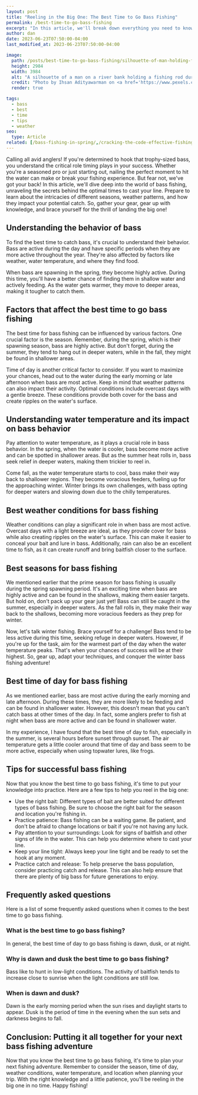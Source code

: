 ```yaml
---
layout: post
title: "Reeling in the Big One: The Best Time to Go Bass Fishing"
permalink: /best-time-to-go-bass-fishing
excerpt: "In this article, we'll break down everything you need to know about the best time to go bass fishing, including the different seasons and weather patterns that can impact your catch."
author: dan
date: 2023-06-23T07:50:00-04:00
last_modified_at: 2023-06-23T07:50:00-04:00

image:
  path: /posts/best-time-to-go-bass-fishing/silhouette-of-man-holding-fishing-rod-during-sunset-12069878.jpg
  height: 2984
  width: 3984
  alt: "A silhouette of a man on a river bank holding a fishing rod during sunset"
  credit: "Photo by Ihsan Adityawarman on <a href='https://www.pexels.com/photo/silhouette-of-man-holding-fishing-rod-during-sunset-12069878/'>Pexels.com</a>"
  render: true

tags:
  - bass
  - best
  - time
  - tips
  - weather
seo:
  type: Article
related: [/bass-fishing-in-spring/,/cracking-the-code-effective-fishing-lures-for-heavily-pressured-bass,/6-things-to-do-in-the-fishing-off-season,]
---
```

Calling all avid anglers! If you're determined to hook that trophy-sized bass, you understand the critical role timing plays in your success. Whether you're a seasoned pro or just starting out, nailing the perfect moment to hit the water can make or break your fishing experience. But fear not, we've got your back! In this article, we'll dive deep into the world of bass fishing, unraveling the secrets behind the optimal times to cast your line. Prepare to learn about the intricacies of different seasons, weather patterns, and how they impact your potential catch. So, gather your gear, gear up with knowledge, and brace yourself for the thrill of landing the big one!

## Understanding the behavior of bass
To find the best time to catch bass, it's crucial to understand their behavior. Bass are active during the day and have specific periods when they are more active throughout the year. They're also affected by factors like weather, water temperature, and where they find food.

When bass are spawning in the spring, they become highly active. During this time, you'll have a better chance of finding them in shallow water and actively feeding. As the water gets warmer, they move to deeper areas, making it tougher to catch them.

## Factors that affect the best time to go bass fishing
The best time for bass fishing can be influenced by various factors. One crucial factor is the season. Remember, during the spring, which is their spawning season, bass are highly active. But don't forget, during the summer, they tend to hang out in deeper waters, while in the fall, they might be found in shallower areas.

Time of day is another critical factor to consider. If you want to maximize your chances, head out to the water during the early morning or late afternoon when bass are most active. Keep in mind that weather patterns can also impact their activity. Optimal conditions include overcast days with a gentle breeze. These conditions provide both cover for the bass and create ripples on the water's surface.

## Understanding water temperature and its impact on bass behavior
Pay attention to water temperature, as it plays a crucial role in bass behavior. In the spring, when the water is cooler, bass become more active and can be spotted in shallower areas. But as the summer heat rolls in, bass seek relief in deeper waters, making them trickier to reel in.

Come fall, as the water temperature starts to cool, bass make their way back to shallower regions. They become voracious feeders, fueling up for the approaching winter. Winter brings its own challenges, with bass opting for deeper waters and slowing down due to the chilly temperatures.

## Best weather conditions for bass fishing
Weather conditions can play a significant role in when bass are most active. Overcast days with a light breeze are ideal, as they provide cover for bass while also creating ripples on the water's surface. This can make it easier to conceal your bait and lure in bass. Additionally, rain can also be an excellent time to fish, as it can create runoff and bring baitfish closer to the surface.

## Best seasons for bass fishing
We mentioned earlier that the prime season for bass fishing is usually during the spring spawning period. It's an exciting time when bass are highly active and can be found in the shallows, making them easier targets. But hold on, don't pack up your gear just yet! Bass can still be caught in the summer, especially in deeper waters. As the fall rolls in, they make their way back to the shallows, becoming more voracious feeders as they prep for winter.

Now, let's talk winter fishing. Brace yourself for a challenge! Bass tend to be less active during this time, seeking refuge in deeper waters. However, if you're up for the task, aim for the warmest part of the day when the water temperature peaks. That's when your chances of success will be at their highest. So, gear up, adapt your techniques, and conquer the winter bass fishing adventure!

## Best time of day for bass fishing
As we mentioned earlier, bass are most active during the early morning and late afternoon. During these times, they are more likely to be feeding and can be found in shallower water. However, this doesn't mean that you can't catch bass at other times of the day. In fact, some anglers prefer to fish at night when bass are more active and can be found in shallower water.

In my experience, I have found that the best time of day to fish, especially in the summer, is several hours before sunset through sunset. The air temperature gets a little cooler around that time of day and bass seem to be more active, especially when using topwater lures, like frogs.

## Tips for successful bass fishing
Now that you know the best time to go bass fishing, it's time to put your knowledge into practice. Here are a few tips to help you reel in the big one:
- Use the right bait: Different types of bait are better suited for different types of bass fishing. Be sure to choose the right bait for the season and location you're fishing in.
- Practice patience: Bass fishing can be a waiting game. Be patient, and don't be afraid to change locations or bait if you're not having any luck.
- Pay attention to your surroundings: Look for signs of baitfish and other signs of life in the water. This can help you determine where to cast your line.
- Keep your line tight: Always keep your line tight and be ready to set the hook at any moment.
- Practice catch and release: To help preserve the bass population, consider practicing catch and release. This can also help ensure that there are plenty of big bass for future generations to enjoy.

## Frequently asked questions
Here is a list of some frequently asked questions when it comes to the best time to go bass fishing.

### What is the best time to go bass fishing?
In general, the best time of day to go bass fishing is dawn, dusk, or at night.

### Why is dawn and dusk the best time to go bass fishing?
Bass like to hunt in low-light conditions. The activity of baitfish tends to increase close to sunrise when the light conditions are still low.

### When is dawn and dusk?
Dawn is the early morning period when the sun rises and daylight starts to appear. Dusk is the period of time in the evening when the sun sets and darkness begins to fall.

## Conclusion: Putting it all together for your next bass fishing adventure
Now that you know the best time to go bass fishing, it's time to plan your next fishing adventure. Remember to consider the season, time of day, weather conditions, water temperature, and location when planning your trip. With the right knowledge and a little patience, you'll be reeling in the big one in no time. Happy fishing!